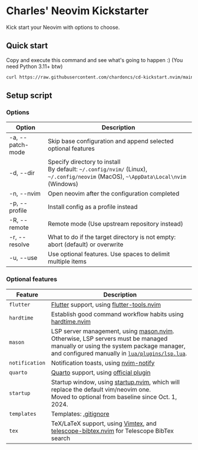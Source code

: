 # Charles' Neovim Kickstarter

Kick start your Neovim with options to choose.

## Quick start

Copy and execute this command and see what's going to happen :) (You need Python 3.11+ btw)

```bash
curl https://raw.githubusercontent.com/chardoncs/cd-kickstart.nvim/main/setup.py | python3 - -R -n
```

## Setup script

### Options

|    Option        |                                 Description                                    |
|------------------|--------------------------------------------------------------------------------|
| -a, --patch-mode | Skip base configuration and append selected optional features                  |
| -d, --dir        | Specify directory to install<br />By default: `~/.config/nvim/` (Linux), `~/.config/neovim` (MacOS), `~\AppData\Local\nvim` (Windows) |
| -n, --nvim       | Open neovim after the configuration completed                                  |
| -p, --profile    | Install config as a profile instead                                            |
| -R, --remote     | Remote mode (Use upstream repository instead)                                  |
| -r, --resolve    | What to do if the target directory is not empty: abort (default) or overwrite  |
| -u, --use        | Use optional features. Use spaces to delimit multiple items                     |

### Optional features

|     Feature      |                                 Description                                    |
|------------------|--------------------------------------------------------------------------------|
| `flutter`        | [Flutter](https://flutter.dev/) support, using [flutter-tools.nvim](https://github.com/nvim-flutter/flutter-tools.nvim) |
| `hardtime`       | Establish good command workflow habits using [hardtime.nvim](https://github.com/m4xshen/hardtime.nvim) |
| `mason`          | LSP server management, using [mason.nvim](https://github.com/williamboman/mason.nvim).<br/>Otherwise, LSP servers must be managed manually or using the system package manager, and configured manually in [`lua/plugins/lsp.lua`](./base/lua/plugins/lsp.lua). |
| `notification`   | Notification toasts, using [nvim-notify](https://github.com/rcarriga/nvim-notify) |
| `quarto`         | [Quarto](https://quarto.org/) support, using [official plugin](https://github.com/quarto-dev/quarto-nvim) |
| `startup`        | Startup window, using [startup.nvim](https://github.com/max397574/startup.nvim), which will replace the default vim/neovim one.<br />Moved to optional from baseline since Oct. 1, 2024. |
| `templates`      | Templates: [.gitignore](https://github.com/wintermute-cell/gitignore.nvim) |
| `tex`            | TeX/LaTeX support, using [Vimtex](https://github.com/lervag/vimtex/), and [telescope-bibtex.nvim](https://github.com/nvim-telescope/telescope-bibtex.nvim) for Telescope BibTex search |
